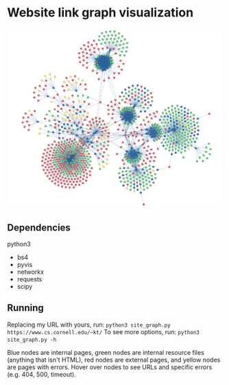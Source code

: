 # Website link graph visualization

![](example.png)

## Dependencies
python3
- bs4
- pyvis
- networkx
- requests
- scipy

## Running
Replacing my URL with yours, run:
```python3 site_graph.py https://www.cs.cornell.edu/~kt/```
To see more options, run:
```python3 site_graph.py -h```

Blue nodes are internal pages, green nodes are internal resource files (anything that isn't HTML), red nodes are external pages, and yellow nodes are pages with errors. Hover over nodes to see URLs and specific errors (e.g. 404, 500, timeout).  
